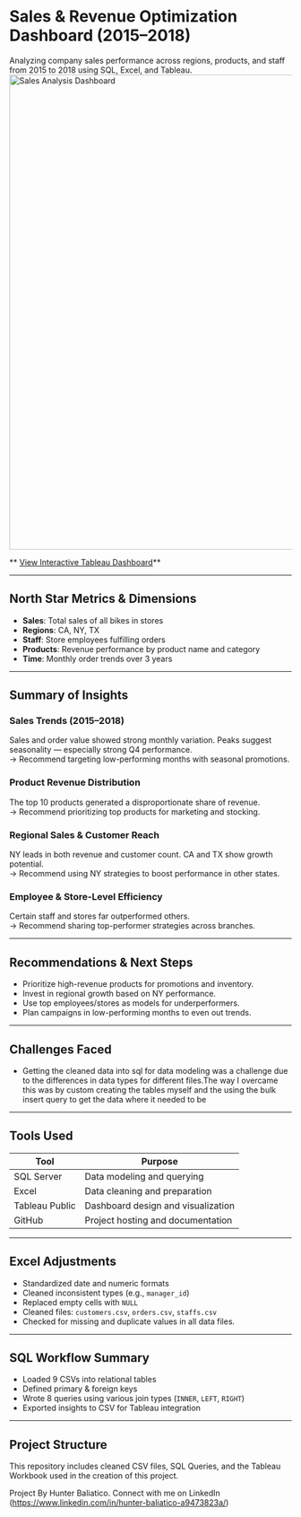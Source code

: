 # Sales & Revenue Optimization Dashboard (2015–2018)

Analyzing company sales performance across regions, products, and staff from 2015 to 2018 using SQL, Excel, and Tableau.
<img width="1692" height="847" alt="Sales Analysis Dashboard" src="https://github.com/user-attachments/assets/cd9b70af-4cd8-4945-8ddf-8ed620d2cdb9" />

** [View Interactive Tableau Dashboard](https://public.tableau.com/app/profile/hunter.baliatico/viz/SalesRevenueOptimizationDashboard/SalesRevenueOptimizationDashboard?publish=yes)**

---

## **North Star Metrics & Dimensions**

- **Sales**: Total sales of all bikes in stores
- **Regions**: CA, NY, TX  
- **Staff**: Store employees fulfilling orders  
- **Products**: Revenue performance by product name and category  
- **Time**: Monthly order trends over 3 years  

---

## **Summary of Insights**

### **Sales Trends (2015–2018)**  
Sales and order value showed strong monthly variation. Peaks suggest seasonality — especially strong Q4 performance.  
→ Recommend targeting low-performing months with seasonal promotions.

### **Product Revenue Distribution**  
The top 10 products generated a disproportionate share of revenue.  
→ Recommend prioritizing top products for marketing and stocking.

### **Regional Sales & Customer Reach**  
NY leads in both revenue and customer count. CA and TX show growth potential.  
→ Recommend using NY strategies to boost performance in other states.

### **Employee & Store-Level Efficiency**  
Certain staff and stores far outperformed others.  
→ Recommend sharing top-performer strategies across branches.

---

## **Recommendations & Next Steps**

- Prioritize high-revenue products for promotions and inventory.
- Invest in regional growth based on NY performance.
- Use top employees/stores as models for underperformers.
- Plan campaigns in low-performing months to even out trends.

---

## **Challenges Faced**

- Getting the cleaned data into sql for data modeling was a challenge due to the differences in data types for different files.The way I overcame this was by custom creating the tables myself and the using the bulk insert query to get the data where it needed to be


---
## **Tools Used**

| Tool           | Purpose                            |
|----------------|------------------------------------|
| SQL Server     | Data modeling and querying         |
| Excel          | Data cleaning and preparation      |
| Tableau Public | Dashboard design and visualization |
| GitHub         | Project hosting and documentation  |

---

## **Excel Adjustments**

- Standardized date and numeric formats  
- Cleaned inconsistent types (e.g., `manager_id`)  
- Replaced empty cells with `NULL`  
- Cleaned files: `customers.csv`, `orders.csv`, `staffs.csv`
- Checked for missing and duplicate values in all data files.

---

## **SQL Workflow Summary**

- Loaded 9 CSVs into relational tables
- Defined primary & foreign keys
- Wrote 8 queries using various join types (`INNER`, `LEFT`, `RIGHT`)
- Exported insights to CSV for Tableau integration

---

## Project Structure
This repository includes cleaned CSV files, SQL Queries, and the Tableau Workbook used in the creation of this project.


Project By Hunter Baliatico. Connect with me on LinkedIn (https://www.linkedin.com/in/hunter-baliatico-a9473823a/)

